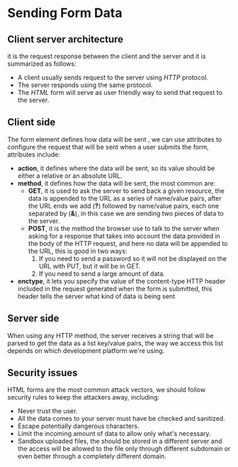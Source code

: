 # Sending Form Data
## Client server architecture
it is the request response between the client and the server and it is summarized as follows:
* A client usually sends request to the server using *HTTP* protocol.
* The server responds using the same protocol.
* The *HTML* form will serve as user friendly way to send that request to the server.
## Client side
The form element defines how data will be sent , we can use attributes to configure the request that will be sent when a user submits the form, attributes include:
* **action**, it defines where the data will be sent, so its value should be either a relative or an absolute URL.
* **method**, it defines how the data will be sent, the most common are:
    * **GET**, it is used to ask the server to send back a given resource, the data is appended to the URL as a series of name/value pairs, after the URL ends we add (**?**) followed by name/value pairs, each one separated by (**&**), in this case we are sending two pieces of data to the server.
    * **POST**, it is the method the browser use to talk to the server when asking for a response that takes into account the data provided in the body of the HTTP request, and here no data will be appended to the URL, this is good in two ways:
        1. If you need to send a password so it will not be displayed on the URL with PUT, but it will be in GET.
        2. If you need to send a large amount of data.
* **enctype**, it lets you specify the value of the content-type HTTP header included in the request generated when the form is submitted, this header tells the server what kind of data is being sent
## Server side
When using any HTTP method, the server receives a string that will be parsed to get the data as a list key/value pairs, the way we access this list depends on which development platform we're using.
## Security issues
HTML forms are the most common attack vectors, we should follow security rules to keep the attackers away, including:
* Never trust the user.
* All the data comes to your server must have be checked and sanitized.
* Escape potentially dangerous characters.
* Limit the incoming amount of data to allow only what's necessary.
* Sandbox uploaded files, the should be stored in a different server and the access will be allowed to the file only through different subdomain or even better through a completely different domain.